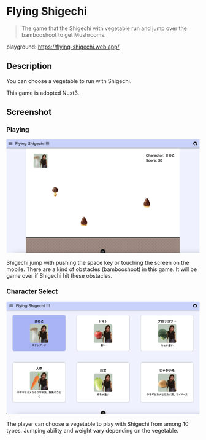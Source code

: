 # Flying Shigechi

> The game that the Shigechi with vegetable run and jump over the bambooshoot to get Mushrooms.

playground: https://flying-shigechi.web.app/

## Description
You can choose a vegetable to run with Shigechi.

This game is adopted Nuxt3.

## Screenshot
### Playing
![Playing](https://github.com/daitasu/daitasu-games/blob/main/packages/flying-shigechi/public/screenshot/game_playing.png)

Shigechi jump with pushing the space key or touching the screen on the mobile.
There are a kind of obstacles (bambooshoot) in this game. It will be game over if Shigechi hit these obstacles.

### Character Select
![character Select](https://github.com/daitasu/daitasu-games/blob/main/packages/flying-shigechi/public/screenshot/charactor_select.png)

The player can choose a vegetable to play with Shigechi from among 10 types.
Jumping ability and weight vary depending on the vegetable.
